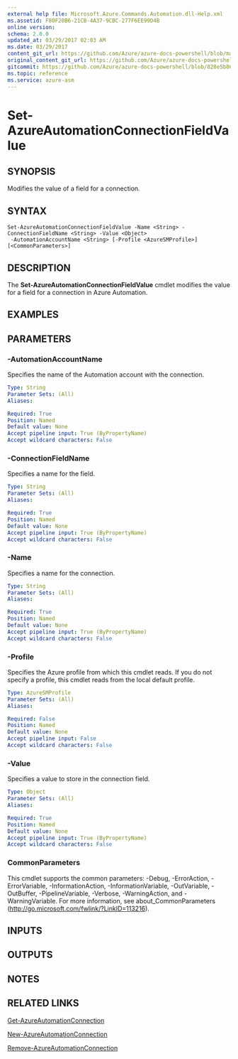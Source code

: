```yaml
---
external help file: Microsoft.Azure.Commands.Automation.dll-Help.xml
ms.assetid: F80F20B6-21CB-4A37-9CBC-277F6EE99D4B
online version:
schema: 2.0.0
updated_at: 03/29/2017 02:03 AM
ms.date: 03/29/2017
content_git_url: https://github.com/Azure/azure-docs-powershell/blob/master/azureps-cmdlets-docs/ServiceManagement/Azure/v3.7.0/Set-AzureAutomationConnectionFieldValue.md
original_content_git_url: https://github.com/Azure/azure-docs-powershell/blob/master/azureps-cmdlets-docs/ServiceManagement/Azure/v3.7.0/Set-AzureAutomationConnectionFieldValue.md
gitcommit: https://github.com/Azure/azure-docs-powershell/blob/828e5b8648af6bdf3119ffe0cd409647f00de183
ms.topic: reference
ms.service: azure-asm
---
```


# Set-AzureAutomationConnectionFieldValue

## SYNOPSIS
Modifies the value of a field for a connection.

## SYNTAX

```
Set-AzureAutomationConnectionFieldValue -Name <String> -ConnectionFieldName <String> -Value <Object>
 -AutomationAccountName <String> [-Profile <AzureSMProfile>] [<CommonParameters>]
```

## DESCRIPTION
The **Set-AzureAutomationConnectionFieldValue** cmdlet modifies the value for a field for a connection in Azure Automation.

## EXAMPLES

## PARAMETERS

### -AutomationAccountName
Specifies the name of the Automation account with the connection.

```yaml
Type: String
Parameter Sets: (All)
Aliases: 

Required: True
Position: Named
Default value: None
Accept pipeline input: True (ByPropertyName)
Accept wildcard characters: False
```

### -ConnectionFieldName
Specifies a name for the field.

```yaml
Type: String
Parameter Sets: (All)
Aliases: 

Required: True
Position: Named
Default value: None
Accept pipeline input: True (ByPropertyName)
Accept wildcard characters: False
```

### -Name
Specifies a name for the connection.

```yaml
Type: String
Parameter Sets: (All)
Aliases: 

Required: True
Position: Named
Default value: None
Accept pipeline input: True (ByPropertyName)
Accept wildcard characters: False
```

### -Profile
Specifies the Azure profile from which this cmdlet reads.
If you do not specify a profile, this cmdlet reads from the local default profile.

```yaml
Type: AzureSMProfile
Parameter Sets: (All)
Aliases: 

Required: False
Position: Named
Default value: None
Accept pipeline input: False
Accept wildcard characters: False
```

### -Value
Specifies a value to store in the connection field.

```yaml
Type: Object
Parameter Sets: (All)
Aliases: 

Required: True
Position: Named
Default value: None
Accept pipeline input: True (ByPropertyName)
Accept wildcard characters: False
```

### CommonParameters
This cmdlet supports the common parameters: -Debug, -ErrorAction, -ErrorVariable, -InformationAction, -InformationVariable, -OutVariable, -OutBuffer, -PipelineVariable, -Verbose, -WarningAction, and -WarningVariable. For more information, see about_CommonParameters (http://go.microsoft.com/fwlink/?LinkID=113216).

## INPUTS

## OUTPUTS

## NOTES

## RELATED LINKS

[Get-AzureAutomationConnection](./Get-AzureAutomationConnection.md)

[New-AzureAutomationConnection](./New-AzureAutomationConnection.md)

[Remove-AzureAutomationConnection](./Remove-AzureAutomationConnection.md)


